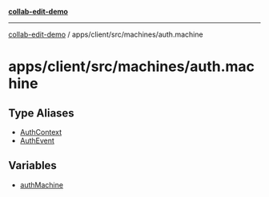 [**collab-edit-demo**](../../../../../README.md)

***

[collab-edit-demo](../../../../../README.md) / apps/client/src/machines/auth.machine

# apps/client/src/machines/auth.machine

## Type Aliases

- [AuthContext](type-aliases/AuthContext.md)
- [AuthEvent](type-aliases/AuthEvent.md)

## Variables

- [authMachine](variables/authMachine.md)
